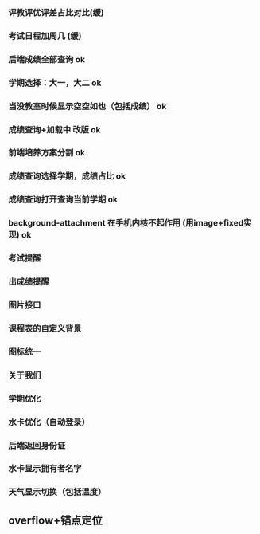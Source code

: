 ### 评教评优评差占比对比(缓)
### 考试日程加周几 (缓)
### 后端成绩全部查询 ok
### 学期选择：大一，大二 ok
### 当没教室时候显示空空如也（包括成绩） ok
### 成绩查询+加载中 改版 ok
### 前端培养方案分割 ok
### 成绩查询选择学期，成绩占比 ok
### 成绩查询打开查询当前学期 ok
### background-attachment 在手机内核不起作用 (用image+fixed实现) ok


### 考试提醒
### 出成绩提醒
### 图片接口
### 课程表的自定义背景
### 图标统一
### 关于我们
### 学期优化
### 水卡优化（自动登录）
### 后端返回身份证
### 水卡显示拥有者名字
### 天气显示切换（包括温度）
## overflow+锚点定位